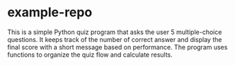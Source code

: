 # example-repo
This is a simple Python quiz program that asks the user 5 multiple-choice questions. It keeps track of the number of correct answer and display the final score with a short message based on performance. The program uses functions to organize the quiz flow and calculate results.
